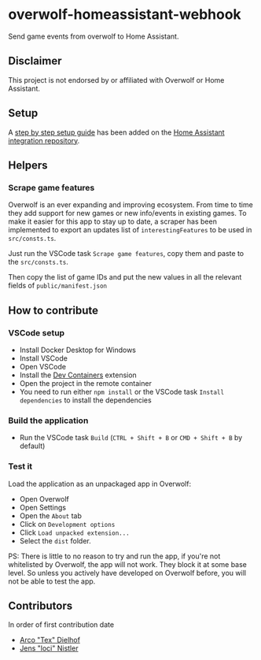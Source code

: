 # overwolf-homeassistant-webhook

Send game events from overwolf to Home Assistant.

## Disclaimer

This project is not endorsed by or affiliated with Overwolf or Home Assistant.

## Setup

A [step by step setup guide](https://github.com/lociii/homeassistant-overwolf-status/blob/main/info.md) has been added on the [Home Assistant integration repository](https://github.com/lociii/homeassistant-overwolf-status).

## Helpers

### Scrape game features

Overwolf is an ever expanding and improving ecosystem. From time to time they add support for new games or new info/events in existing games.
To make it easier for this app to stay up to date, a scraper has been implemented to export an updates list of `interestingFeatures` to be used in `src/consts.ts`.

Just run the VSCode task `Scrape game features`, copy them and paste to the `src/consts.ts`.

Then copy the list of game IDs and put the new values in all the relevant fields of `public/manifest.json`

## How to contribute

### VSCode setup

-   Install Docker Desktop for Windows
-   Install VSCode
-   Open VSCode
-   Install the [Dev Containers](https://marketplace.visualstudio.com/items?itemName=ms-vscode-remote.remote-containers) extension
-   Open the project in the remote container
-   You need to run either `npm install` or the VSCode task `Install dependencies` to install the dependencies

### Build the application

-   Run the VSCode task `Build` (`CTRL + Shift + B` or `CMD + Shift + B` by default)

### Test it

Load the application as an unpackaged app in Overwolf:

-   Open Overwolf
-   Open Settings
-   Open the `About` tab
-   Click on `Development options`
-   Click `Load unpacked extension...`
-   Select the `dist` folder.

PS: There is little to no reason to try and run the app, if you're not whitelisted by Overwolf, the app will not work. They block it at some base level. So unless you actively have developed on Overwolf before, you will not be able to test the app.

## Contributors

In order of first contribution date

-   [Arco "Tex" Dielhof](https://github.com/Arco-Dielhof)
-   [Jens "loci" Nistler](https://github.com/lociii)

